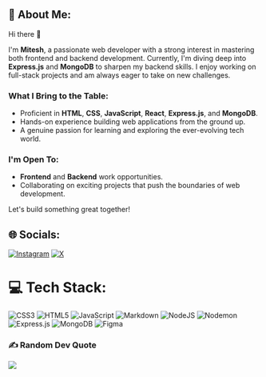 ## 💫 About Me:

Hi there 👋

I'm **Mitesh**, a passionate web developer with a strong interest in mastering both frontend and backend development. Currently, I'm diving deep into **Express.js** and **MongoDB** to sharpen my backend skills. I enjoy working on full-stack projects and am always eager to take on new challenges.

### What I Bring to the Table:
- Proficient in **HTML**, **CSS**, **JavaScript**, **React**, **Express.js**, and **MongoDB**.
- Hands-on experience building web applications from the ground up.
- A genuine passion for learning and exploring the ever-evolving tech world.

### I'm Open To:
- **Frontend** and **Backend** work opportunities.
- Collaborating on exciting projects that push the boundaries of web development.

Let's build something great together!

## 🌐 Socials:
[![Instagram](https://img.shields.io/badge/Instagram-%23E4405F.svg?logo=Instagram&logoColor=white)](https://instagram.com/miteshgoyal.in) [![X](https://img.shields.io/badge/X-black.svg?logo=X&logoColor=white)](https://x.com/miteshgoyal_00) 

# 💻 Tech Stack:
![CSS3](https://img.shields.io/badge/css3-%231572B6.svg?style=for-the-badge&logo=css3&logoColor=white) ![HTML5](https://img.shields.io/badge/html5-%23E34F26.svg?style=for-the-badge&logo=html5&logoColor=white) ![JavaScript](https://img.shields.io/badge/javascript-%23323330.svg?style=for-the-badge&logo=javascript&logoColor=%23F7DF1E) ![Markdown](https://img.shields.io/badge/markdown-%23000000.svg?style=for-the-badge&logo=markdown&logoColor=white) ![NodeJS](https://img.shields.io/badge/node.js-6DA55F?style=for-the-badge&logo=node.js&logoColor=white) ![Nodemon](https://img.shields.io/badge/NODEMON-%23323330.svg?style=for-the-badge&logo=nodemon&logoColor=%BBDEAD) ![Express.js](https://img.shields.io/badge/express.js-%23404d59.svg?style=for-the-badge&logo=express&logoColor=%2361DAFB) ![MongoDB](https://img.shields.io/badge/MongoDB-%234ea94b.svg?style=for-the-badge&logo=mongodb&logoColor=white) ![Figma](https://img.shields.io/badge/figma-%23F24E1E.svg?style=for-the-badge&logo=figma&logoColor=white)

### ✍️ Random Dev Quote
![](https://quotes-github-readme.vercel.app/api?theme=radical)

<!-- Proudly created with GPRM ( https://gprm.itsvg.in ) -->
